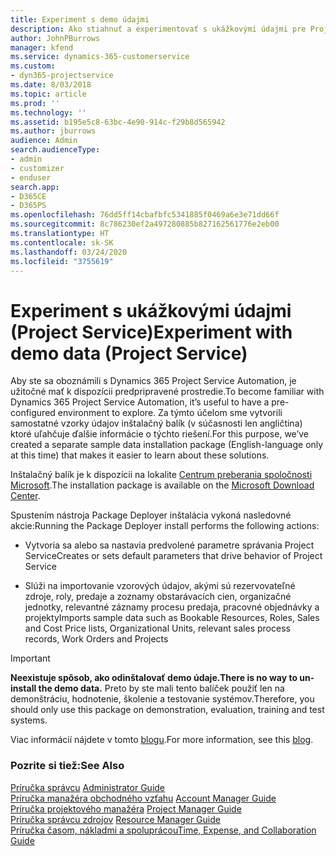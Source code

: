 ```yaml
---
title: Experiment s demo údajmi
description: Ako stiahnuť a experimentovať s ukážkovými údajmi pre Project Service Automation.
author: JohnPBurrows
manager: kfend
ms.service: dynamics-365-customerservice
ms.custom:
- dyn365-projectservice
ms.date: 8/03/2018
ms.topic: article
ms.prod: ''
ms.technology: ''
ms.assetid: b195e5c8-63bc-4e90-914c-f29b8d565942
ms.author: jburrows
audience: Admin
search.audienceType:
- admin
- customizer
- enduser
search.app:
- D365CE
- D365PS
ms.openlocfilehash: 76dd5ff14cbafbfc5341885f0469a6e3e71dd66f
ms.sourcegitcommit: 8c786230ef2a497280885b827162561776e2eb00
ms.translationtype: HT
ms.contentlocale: sk-SK
ms.lasthandoff: 03/24/2020
ms.locfileid: "3755619"
---
```

# <a name="experiment-with-demo-data-project-service"></a><span data-ttu-id="5d307-103">Experiment s ukážkovými údajmi (Project Service)</span><span class="sxs-lookup"><span data-stu-id="5d307-103">Experiment with demo data (Project Service)</span></span>

<span data-ttu-id="5d307-104">Aby ste sa oboznámili s Dynamics 365 Project Service Automation, je užitočné mať k dispozícii predpripravené prostredie.</span><span class="sxs-lookup"><span data-stu-id="5d307-104">To become familiar with Dynamics 365 Project Service Automation, it’s useful to have a pre-configured environment to explore.</span></span> <span data-ttu-id="5d307-105">Za týmto účelom sme vytvorili samostatné vzorky údajov inštalačný balík (v súčasnosti len angličtina) ktoré uľahčuje ďalšie informácie o týchto riešení.</span><span class="sxs-lookup"><span data-stu-id="5d307-105">For this purpose, we’ve created a separate sample data installation package (English-language only at this time) that makes it easier to learn about these solutions.</span></span> 

<span data-ttu-id="5d307-106">Inštalačný balík je k dispozícii na lokalite [Centrum preberania spoločnosti Microsoft](https://go.microsoft.com/fwlink/?linkid=859966).</span><span class="sxs-lookup"><span data-stu-id="5d307-106">The installation package is available on the [Microsoft Download Center](https://go.microsoft.com/fwlink/?linkid=859966).</span></span>  

<span data-ttu-id="5d307-107">Spustením nástroja Package Deployer inštalácia vykoná nasledovné akcie:</span><span class="sxs-lookup"><span data-stu-id="5d307-107">Running the Package Deployer install performs the following actions:</span></span> 
  
-   <span data-ttu-id="5d307-108">Vytvoria sa alebo sa nastavia predvolené parametre správania Project Service</span><span class="sxs-lookup"><span data-stu-id="5d307-108">Creates or sets default parameters that drive behavior of Project Service</span></span>  
  
-   <span data-ttu-id="5d307-109">Slúži na importovanie vzorových údajov, akými sú rezervovateľné zdroje, roly, predaje a zoznamy obstarávacích cien, organizačné jednotky, relevantné záznamy procesu predaja, pracovné objednávky a projekty</span><span class="sxs-lookup"><span data-stu-id="5d307-109">Imports sample data such as Bookable Resources, Roles, Sales and Cost Price lists, Organizational Units, relevant sales process records, Work Orders and Projects</span></span>    
  
> [!IMPORTANT]
> <span data-ttu-id="5d307-110">**Neexistuje spôsob, ako odinštalovať demo údaje.**</span><span class="sxs-lookup"><span data-stu-id="5d307-110">**There is no way to un-install the demo data.**</span></span> <span data-ttu-id="5d307-111">Preto by ste mali tento balíček použiť len na demonštráciu, hodnotenie, školenie a testovanie systémov.</span><span class="sxs-lookup"><span data-stu-id="5d307-111">Therefore, you should only use this package on demonstration, evaluation, training and test systems.</span></span>

<span data-ttu-id="5d307-112">Viac informácií nájdete v tomto [blogu](https://blogs.msdn.microsoft.com/crm/2017/10/24/microsoft-dynamics-365-for-field-service-and-project-service-automation-sample-data).</span><span class="sxs-lookup"><span data-stu-id="5d307-112">For more information, see this [blog](https://blogs.msdn.microsoft.com/crm/2017/10/24/microsoft-dynamics-365-for-field-service-and-project-service-automation-sample-data).</span></span>





  
### <a name="see-also"></a><span data-ttu-id="5d307-113">Pozrite si tiež:</span><span class="sxs-lookup"><span data-stu-id="5d307-113">See Also</span></span>  
 <span data-ttu-id="5d307-114">[Príručka správcu](../project-service/admin-guide.md) </span><span class="sxs-lookup"><span data-stu-id="5d307-114">[Administrator Guide](../project-service/admin-guide.md) </span></span>  
 <span data-ttu-id="5d307-115">[Príručka manažéra obchodného vzťahu](../project-service/account-manager-guide.md) </span><span class="sxs-lookup"><span data-stu-id="5d307-115">[Account Manager Guide](../project-service/account-manager-guide.md) </span></span>  
 <span data-ttu-id="5d307-116">[Príručka projektového manažéra](../project-service/project-manager-guide.md) </span><span class="sxs-lookup"><span data-stu-id="5d307-116">[Project Manager Guide](../project-service/project-manager-guide.md) </span></span>  
 <span data-ttu-id="5d307-117">[Príručka správcu zdrojov](../project-service/resource-manager-guide.md) </span><span class="sxs-lookup"><span data-stu-id="5d307-117">[Resource Manager Guide](../project-service/resource-manager-guide.md) </span></span>  
 [<span data-ttu-id="5d307-118">Príručka časom, nákladmi a spoluprácou</span><span class="sxs-lookup"><span data-stu-id="5d307-118">Time, Expense, and Collaboration Guide</span></span>](../project-service/time-expense-collaboration-guide.md)
